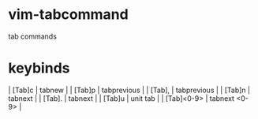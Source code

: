 # vim-tabcommand
tab commands

# keybinds

| [Tab]c | tabnew |
| [Tab]p | tabprevious |
| [Tab], | tabprevious |
| [Tab]n | tabnext |
| [Tab]. | tabnext |
| [Tab]u | unit tab |
| [Tab]<0-9> | tabnext <0-9> |


